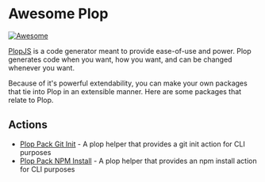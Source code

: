 # Awesome Plop

[![Awesome](https://awesome.re/badge.svg)](https://awesome.re)

[PlopJS](https://plopjs.com/) is a code generator meant to provide ease-of-use and power. Plop generates code when you want, how you want, and can be changed whenever you want.

Because of it's powerful extendability, you can make your own packages that tie into Plop in an extensible manner. Here are some packages that relate to Plop.


## Actions

- [Plop Pack Git Init](https://github.com/crutchcorn/plop-pack-git-init) - A plop helper that provides a git init action for CLI purposes
- [Plop Pack NPM Install](https://github.com/crutchcorn/plop-pack-npm-install) - A plop helper that provides an npm install action for CLI purposes